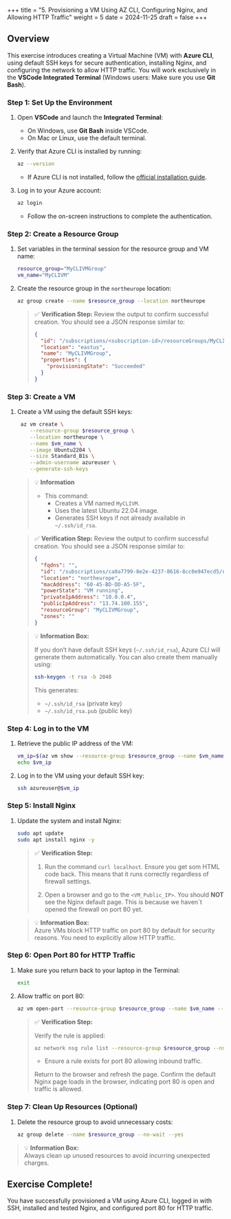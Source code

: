 +++
title = "5. Provisioning a VM Using AZ CLI, Configuring Nginx, and Allowing HTTP Traffic"
weight = 5
date = 2024-11-25
draft = false
+++

## Overview

This exercise introduces creating a Virtual Machine (VM) with **Azure CLI**, using default SSH keys for secure authentication, installing Nginx, and configuring the network to allow HTTP traffic. You will work exclusively in the **VSCode Integrated Terminal** (Windows users: Make sure you use **Git Bash**).

### Step 1: Set Up the Environment

1. Open **VSCode** and launch the **Integrated Terminal**:
   - On Windows, use **Git Bash** inside VSCode.
   - On Mac or Linux, use the default terminal.

2. Verify that Azure CLI is installed by running:

   ```bash
   az --version
   ```
   
   - If Azure CLI is not installed, follow the [official installation guide](https://learn.microsoft.com/en-us/cli/azure/install-azure-cli).

3. Log in to your Azure account:

   ```bash
   az login
   ```
   
   - Follow the on-screen instructions to complete the authentication.


### Step 2: Create a Resource Group

1. Set variables in the terminal session for the resource group and VM name:

   ```bash
   resource_group="MyCLIVMGroup"
   vm_name="MyCLIVM"
   ```

2. Create the resource group in the `northeurope` location:

   ```bash
   az group create --name $resource_group --location northeurope
   ```

	> ✅ **Verification Step:**
	> Review the output to confirm successful creation. You should see a JSON response similar to:
	> 
	>    ```json
	>    {
	>      "id": "/subscriptions/<subscription-id>/resourceGroups/MyCLIDemoGroup",
	>      "location": "eastus",
	>      "name": "MyCLIVMGroup",
	>      "properties": {
	>        "provisioningState": "Succeeded"
	>      }
	>    }
	>    ```

### Step 3: Create a VM

1. Create a VM using the default SSH keys:

   ```bash
	az vm create \
	   --resource-group $resource_group \
	   --location northeurope \
	   --name $vm_name \
	   --image Ubuntu2204 \
	   --size Standard_B1s \
	   --admin-username azureuser \
	   --generate-ssh-keys
   ```
   
   > 💡 **Information**
   >
   > - This command:
   > 	- Creates a VM named `MyCLIVM`.
   > 	- Uses the latest Ubuntu 22.04 image.
   > 	- Generates SSH keys if not already available in `~/.ssh/id_rsa`.


	> ✅ **Verification Step:**
	> Review the output to confirm successful creation. You should see a JSON response similar to:
	> 
	> ```json
	> {
	>   "fqdns": "",
	>   "id": "/subscriptions/ca0a7799-8e2e-4237-8616-8cc0e947ecd5/resourceGroups/MyCLIVMGroup/providers/Microsoft.Compute/virtualMachines/MyCLIVM",
	>   "location": "northeurope",
	>   "macAddress": "60-45-BD-DD-A5-5F",
	>   "powerState": "VM running",
	>   "privateIpAddress": "10.0.0.4",
	>   "publicIpAddress": "13.74.100.155",
	>   "resourceGroup": "MyCLIVMGroup",
	>   "zones": ""
	> }
	> ```

	> 💡 **Information Box:**
	> 
	> If you don’t have default SSH keys (`~/.ssh/id_rsa`), Azure CLI will generate them automatically. You can also create them manually using:
	> 
	> ```bash
	> ssh-keygen -t rsa -b 2048
	> ```
	> 
	> This generates:
	> 
	> - `~/.ssh/id_rsa` (private key)
	> - `~/.ssh/id_rsa.pub` (public key)

### Step 4: Log in to the VM

1. Retrieve the public IP address of the VM:

   ```bash
   vm_ip=$(az vm show --resource-group $resource_group --name $vm_name --show-details --query publicIps -o tsv)
   echo $vm_ip
   ```

2. Log in to the VM using your default SSH key:

   ```bash
   ssh azureuser@$vm_ip
   ```

### Step 5: Install Nginx

1. Update the system and install Nginx:

   ```bash
   sudo apt update
   sudo apt install nginx -y
   ```

	> ✅ **Verification Step:**
	>
	> 1) Run the command `curl localhost`. Ensure you get som HTML code back. This means that it runs correctly regardless of firewall settings.
	>
	> 2) Open a browser and go to the `<VM_Public_IP>`. You should **NOT** see the Nginx default page. This is because we haven´t opened the firewall on port 80 yet.
	
	> 💡 **Information Box:**  
	> Azure VMs block HTTP traffic on port 80 by default for security reasons. You need to explicitly allow HTTP traffic.


### Step 6: Open Port 80 for HTTP Traffic

1. Make sure you return back to your laptop in the Terminal:

   ```bash
   exit
   ```

2. Allow traffic on port 80:

   ```bash
   az vm open-port --resource-group $resource_group --name $vm_name --port 80
   ```

	> ✅ **Verification Step:**
	>
	> Verify the rule is applied:
	> 
	> ```bash
	> az network nsg rule list --resource-group $resource_group --nsg-name ${vm_name}NSG --output table
	> ```
	> - Ensure a rule exists for port 80 allowing inbound traffic.
	>
	> Return to the browser and refresh the page. Confirm the default Nginx page loads in the browser, indicating port 80 is open and traffic is allowed.

### Step 7: Clean Up Resources (Optional)

1. Delete the resource group to avoid unnecessary costs:

   ```bash
   az group delete --name $resource_group --no-wait --yes
   ```

> 💡 **Information Box:**  
> Always clean up unused resources to avoid incurring unexpected charges.

## Exercise Complete!
You have successfully provisioned a VM using Azure CLI, logged in with SSH, installed and tested Nginx, and configured port 80 for HTTP traffic.
